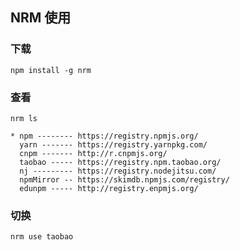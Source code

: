 ## NRM 使用 
###  下载
``````
npm install -g nrm
``````
###  查看
``````
nrm ls

* npm -------- https://registry.npmjs.org/
  yarn ------- https://registry.yarnpkg.com/
  cnpm ------- http://r.cnpmjs.org/
  taobao ----- https://registry.npm.taobao.org/
  nj --------- https://registry.nodejitsu.com/
  npmMirror -- https://skimdb.npmjs.com/registry/
  edunpm ----- http://registry.enpmjs.org/
``````
###  切换
``````
nrm use taobao
``````
